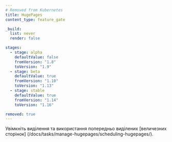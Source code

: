 ```yaml
---
# Removed from Kubernetes
title: HugePages
content_type: feature_gate

_build:
  list: never
  render: false

stages:
  - stage: alpha 
    defaultValue: false
    fromVersion: "1.8"
    toVersion: "1.9"
  - stage: beta 
    defaultValue: true
    fromVersion: "1.10"
    toVersion: "1.13"    
  - stage: stable
    defaultValue: true
    fromVersion: "1.14"
    toVersion: "1.16"    

removed: true  
---
```

Увімкніть виділення та використання попередньо виділених [величезних сторінок] (/docs/tasks/manage-hugepages/scheduling-hugepages/).

